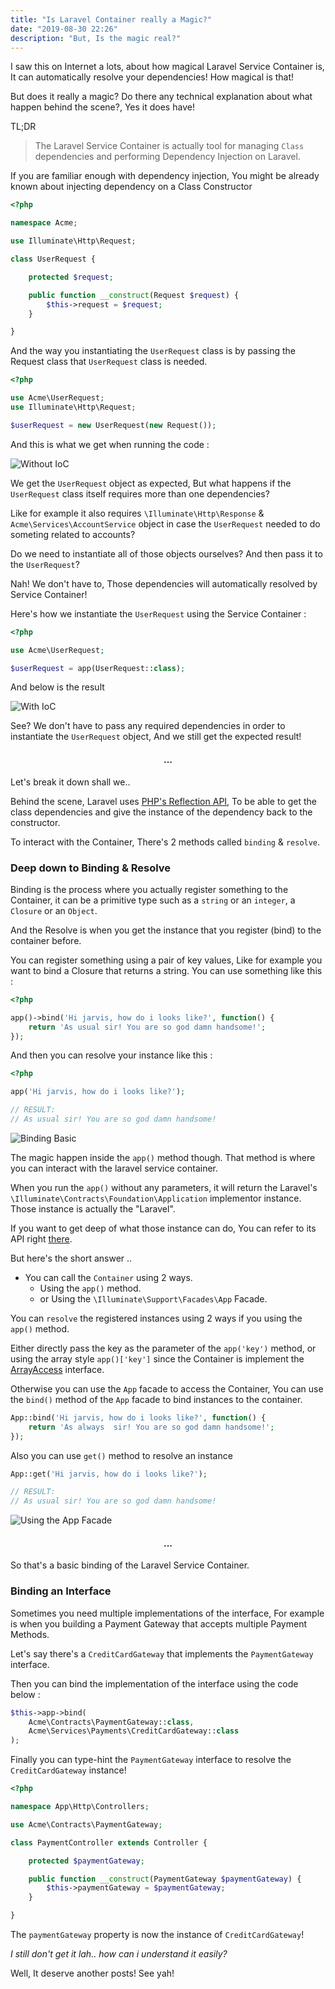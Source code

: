 ```yaml
---
title: "Is Laravel Container really a Magic?"
date: "2019-08-30 22:26"
description: "But, Is the magic real?"
---
```


I saw this on Internet a lots, about how magical Laravel Service Container is, It can automatically resolve your dependencies! How magical is that!

But does it really a magic? Do there any technical explanation about what happen behind the scene?, Yes it does have!

TL;DR

> The Laravel Service Container is actually tool for managing `Class` dependencies and performing Dependency Injection on Laravel.

If you are familiar enough with dependency injection, You might be already known about injecting dependency on a Class Constructor

```php
<?php

namespace Acme;

use Illuminate\Http\Request;

class UserRequest {

    protected $request;

    public function __construct(Request $request) {
        $this->request = $request;
    }

}

```

And the way you instantiating the `UserRequest` class is by passing the Request class that `UserRequest` class is needed.

```php
<?php 

use Acme\UserRequest;
use Illuminate\Http\Request;

$userRequest = new UserRequest(new Request());

```

And this is what we get when running the code :

![Without IoC ](./without-container.png)

We get the `UserRequest` object as expected, But what happens if the `UserRequest` class itself requires more than one dependencies? 

Like for example it also requires `\Illuminate\Http\Response` & `Acme\Services\AccountService` object in case the `UserRequest` needed to do someting related to accounts?

Do we need to instantiate all of those objects ourselves? And then pass it to the `UserRequest`?

Nah! We don't have to, Those dependencies will automatically resolved by Service Container!

Here's how we instantiate the `UserRequest` using the Service Container :

```php
<?php

use Acme\UserRequest;

$userRequest = app(UserRequest::class);

```

And below is the result


![With IoC](./with-ioc.png)

See? We don't have to pass any required dependencies in order to  instantiate the `UserRequest` object, And we still get the expected result!

<h4 style="text-align: center;">...</h4>

Let's break it down shall we..


Behind the scene, Laravel uses [PHP's Reflection API](https://www.php.net/manual/en/book.reflection.php), To be able to get the class dependencies
and give the instance of the dependency back to the constructor.


To interact with the Container, There's 2 methods called `binding` & `resolve`.


### Deep down to Binding & Resolve

Binding is the process where you actually register something to the Container, it can be a primitive type such as a `string` or an `integer`, a `Closure` or an `Object`.

And the Resolve is when you get the instance that you register (bind) to the container before.

You can register something using a pair of key values, Like for example you want to bind a Closure that returns a string. You can use something like this :

```php
<?php

app()->bind('Hi jarvis, how do i looks like?', function() {
    return 'As usual sir! You are so god damn handsome!';
});

```

And then you can resolve your instance like this :

```php
<?php 

app('Hi jarvis, how do i looks like?'); 

// RESULT:
// As usual sir! You are so god damn handsome!
```

![Binding Basic](./binding-basic.png)

The magic happen inside the `app()` method though. That method is where you can interact with the laravel service container.

When you run the `app()` without any parameters, it will return the Laravel's `\Illuminate\Contracts\Foundation\Application` implementor instance.
Those instance is actually the "Laravel".

If you want to get deep of what those instance can do, You can refer to its API right [there](https://laravel.com/api/5.8/Illuminate/Contracts/Foundation/Application.html).

But here's the short answer ..

- You can call the `Container` using 2 ways.
    - Using the `app()` method.
    - or Using the `\Illuminate\Support\Facades\App` Facade.


You can `resolve` the registered instances using 2 ways if you using the `app()` method.

Either directly pass the key as the parameter of the `app('key')` method, or using the array style `app()['key']` since the Container is implement the [ArrayAccess](https://www.php.net/manual/en/class.arrayaccess.php) interface.

Otherwise you can use the `App` facade to access the Container, You can use the `bind()` method of the `App` facade to bind instances to the container.


```php
App::bind('Hi jarvis, how do i looks like?', function() {
    return 'As always  sir! You are so god damn handsome!';
});
```

Also you can use `get()` method to resolve an instance

```php
App::get('Hi jarvis, how do i looks like?');

// RESULT:
// As usual sir! You are so god damn handsome!
```

![Using the App Facade](./using-app-facade.png)

<h4 style="text-align: center;">...</h4>

So that's a basic binding of the Laravel Service Container.

### Binding an Interface

Sometimes you need multiple implementations of the interface, For example is when you building a Payment Gateway that accepts multiple Payment Methods.

Let's say there's a `CreditCardGateway` that implements the `PaymentGateway` interface.

Then you can bind the implementation of the interface using the code below :

```php
$this->app->bind(
    Acme\Contracts\PaymentGateway::class,
    Acme\Services\Payments\CreditCardGateway::class
);
```

Finally you can type-hint the `PaymentGateway` interface to resolve the `CreditCardGateway` instance!

```php
<?php 

namespace App\Http\Controllers;

use Acme\Contracts\PaymentGateway;

class PaymentController extends Controller {

    protected $paymentGateway;

    public function __construct(PaymentGateway $paymentGateway) {
        $this->paymentGateway = $paymentGateway;
    }

}
```

The `paymentGateway` property is now the instance of `CreditCardGateway`!

<i>I still don't get it lah.. how can i understand it easily?</i>

Well, It deserve another posts! See yah!

